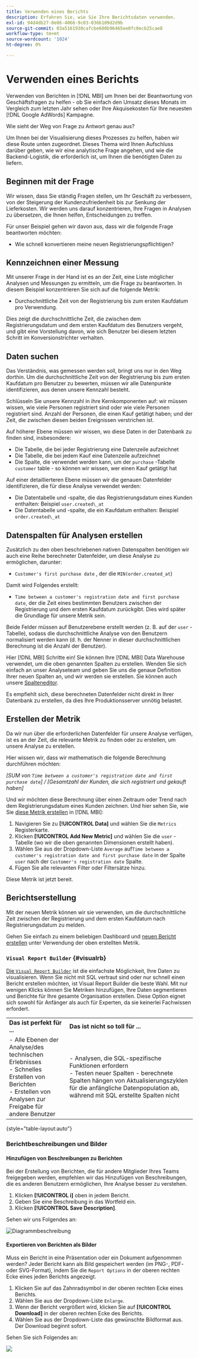 ```yaml
---
title: Verwenden eines Berichts
description: Erfahren Sie, wie Sie Ihre Berichtsdaten verwenden.
exl-id: 94d4db27-0e06-4066-9c03-036b109d2d9b
source-git-commit: 03a5161930cafcbe600b96465ee0fc0ecb25cae8
workflow-type: tm+mt
source-wordcount: '1024'
ht-degree: 0%

---
```


# Verwenden eines Berichts

Verwenden von Berichten in [!DNL MBI] um Ihnen bei der Beantwortung von Geschäftsfragen zu helfen - ob Sie einfach den Umsatz dieses Monats im Vergleich zum letzten Jahr sehen oder Ihre Akquisekosten für Ihre neuesten [!DNL Google AdWords] Kampagne.

Wie sieht der Weg von Frage zu Antwort genau aus?

Um Ihnen bei der Visualisierung dieses Prozesses zu helfen, haben wir diese Route unten zugeordnet. Dieses Thema wird Ihnen Aufschluss darüber geben, wie wir eine analytische Frage angehen, und wie die Backend-Logistik, die erforderlich ist, um Ihnen die benötigten Daten zu liefern.

## Beginnen mit der Frage

Wir wissen, dass Sie ständig Fragen stellen, um Ihr Geschäft zu verbessern, von der Steigerung der Kundenzufriedenheit bis zur Senkung der Lieferkosten. Wir werden uns darauf konzentrieren, Ihre Fragen in Analysen zu übersetzen, die Ihnen helfen, Entscheidungen zu treffen.

Für unser Beispiel gehen wir davon aus, dass wir die folgende Frage beantworten möchten:

* Wie schnell konvertieren meine neuen Registrierungspflichtigen?

## Kennzeichnen einer Messung

Mit unserer Frage in der Hand ist es an der Zeit, eine Liste möglicher Analysen und Messungen zu ermitteln, um die Frage zu beantworten. In diesem Beispiel konzentrieren Sie sich auf die folgende Metrik:

* Durchschnittliche Zeit von der Registrierung bis zum ersten Kaufdatum pro Verwendung.

Dies zeigt die durchschnittliche Zeit, die zwischen dem Registrierungsdatum und dem ersten Kaufdatum des Benutzers vergeht, und gibt eine Vorstellung davon, wie sich Benutzer bei diesem letzten Schritt im Konversionstrichter verhalten.

## Daten suchen

Das Verständnis, was gemessen werden soll, bringt uns nur in den Weg dorthin. Um die durchschnittliche Zeit von der Registrierung bis zum ersten Kaufdatum pro Benutzer zu bewerten, müssen wir alle Datenpunkte identifizieren, aus denen unsere Kennzahl besteht.

Schlüsseln Sie unsere Kennzahl in ihre Kernkomponenten auf: wir müssen wissen, wie viele Personen registriert sind oder wie viele Personen registriert sind. Anzahl der Personen, die einen Kauf getätigt haben; und der Zeit, die zwischen diesen beiden Ereignissen verstrichen ist.

Auf höherer Ebene müssen wir wissen, wo diese Daten in der Datenbank zu finden sind, insbesondere:

* Die Tabelle, die bei jeder Registrierung eine Datenzeile aufzeichnet
* Die Tabelle, die bei jedem Kauf eine Datenzeile aufzeichnet
* Die Spalte, die verwendet werden kann, um der `purchase` -Tabelle `customer` table - so können wir wissen, wer einen Kauf getätigt hat

Auf einer detaillierteren Ebene müssen wir die genauen Datenfelder identifizieren, die für diese Analyse verwendet werden:

* Die Datentabelle und -spalte, die das Registrierungsdatum eines Kunden enthalten: Beispiel `user.created\_at`
* Die Datentabelle und -spalte, die ein Kaufdatum enthalten: Beispiel `order.created\_at`

## Datenspalten für Analysen erstellen

Zusätzlich zu den oben beschriebenen nativen Datenspalten benötigen wir auch eine Reihe berechneter Datenfelder, um diese Analyse zu ermöglichen, darunter:

* `Customer's first purchase date` , der die `MIN(order.created_at`)

Damit wird Folgendes erstellt:

* `Time between a customer's registration date and first purchase date`, der die Zeit eines bestimmten Benutzers zwischen der Registrierung und dem ersten Kaufdatum zurückgibt. Dies wird später die Grundlage für unsere Metrik sein.

Beide Felder müssen auf Benutzerebene erstellt werden (z. B. auf der `user` -Tabelle), sodass die durchschnittliche Analyse von den Benutzern normalisiert werden kann (d. h. der Nenner in dieser durchschnittlichen Berechnung ist die Anzahl der Benutzer).

Hier [!DNL MBI] Schritte ein! Sie können Ihre [!DNL MBI] Data Warehouse verwendet, um die oben genannten Spalten zu erstellen. Wenden Sie sich einfach an unser Analyseteam und geben Sie uns die genaue Definition Ihrer neuen Spalten an, und wir werden sie erstellen. Sie können auch unsere [Spalteneditor](../../data-analyst/data-warehouse-mgr/creating-calculated-columns.md).

Es empfiehlt sich, diese berechneten Datenfelder nicht direkt in Ihrer Datenbank zu erstellen, da dies Ihre Produktionsserver unnötig belastet.

## Erstellen der Metrik

Da wir nun über die erforderlichen Datenfelder für unsere Analyse verfügen, ist es an der Zeit, die relevante Metrik zu finden oder zu erstellen, um unsere Analyse zu erstellen.

Hier wissen wir, dass wir mathematisch die folgende Berechnung durchführen möchten:


_[SUM von `Time between a customer's registration date and first purchase date`] / [Gesamtzahl der Kunden, die sich registriert und gekauft haben]_

Und wir möchten diese Berechnung über einen Zeitraum oder Trend nach dem Registrierungsdatum eines Kunden zeichnen. Und hier sehen Sie, wie Sie [diese Metrik erstellen](../../data-user/reports/ess-manage-data-metrics.md) in [!DNL MBI]:

1. Navigieren Sie zu **[!UICONTROL Data]** und wählen Sie die `Metrics` Registerkarte.
1. Klicken **[!UICONTROL Add New Metric]** und wählen Sie die `user` -Tabelle (wo wir die oben genannten Dimensionen erstellt haben).
1. Wählen Sie aus der Dropdown-Liste `Average` auf`Time between a customer's registration date and first purchase date` in der Spalte `user` nach der `Customer's registration date`  Spalte.
1. Fügen Sie alle relevanten Filter oder Filtersätze hinzu.

Diese Metrik ist jetzt bereit.

## Berichtserstellung

Mit der neuen Metrik können wir sie verwenden, um die durchschnittliche Zeit zwischen der Registrierung und dem ersten Kaufdatum nach Registrierungsdatum zu melden.

Gehen Sie einfach zu einem beliebigen Dashboard und [neuen Bericht erstellen](../../data-user/reports/ess-manage-data-metrics.md) unter Verwendung der oben erstellten Metrik.

### `Visual Report Builder` {#visualrb}

[Die `Visual Report Builder`](../../data-user/reports/ess-rpt-build-visual.md) ist die einfachste Möglichkeit, Ihre Daten zu visualisieren. Wenn Sie nicht mit SQL vertraut sind oder nur schnell einen Bericht erstellen möchten, ist Visual Report Builder die beste Wahl. Mit nur wenigen Klicks können Sie Metriken hinzufügen, Ihre Daten segmentieren und Berichte für Ihre gesamte Organisation erstellen. Diese Option eignet sich sowohl für Anfänger als auch für Experten, da sie keinerlei Fachwissen erfordert.

|  |  |
|--- |--- |
| **Das ist perfekt für ...** | **Das ist nicht so toll für ...** |
| - Alle Ebenen der Analyse/des technischen Erlebnisses<br>- Schnelles Erstellen von Berichten<br>- Erstellen von Analysen zur Freigabe für andere Benutzer | - Analysen, die SQL-spezifische Funktionen erfordern<br>- Testen neuer Spalten - berechnete Spalten hängen von Aktualisierungszyklen für die anfängliche Datenpopulation ab, während mit SQL erstellte Spalten nicht |

{style=&quot;table-layout:auto&quot;}

### Berichtbeschreibungen und Bilder

#### Hinzufügen von Beschreibungen zu Berichten

Bei der Erstellung von Berichten, die für andere Mitglieder Ihres Teams freigegeben werden, empfehlen wir das Hinzufügen von Beschreibungen, die es anderen Benutzern ermöglichen, Ihre Analyse besser zu verstehen.

1. Klicken **[!UICONTROL i]** oben in jedem Bericht.
1. Geben Sie eine Beschreibung in das Wortfeld ein.
1. Klicken **[!UICONTROL Save Description]**.

Sehen wir uns Folgendes an:

![Diagrammbeschreibung](../../assets/Chart_Description.gif)

#### Exportieren von Berichten als Bilder

Muss ein Bericht in eine Präsentation oder ein Dokument aufgenommen werden? Jeder Bericht kann als Bild gespeichert werden (im PNG-, PDF- oder SVG-Format), indem Sie die `Report Options` in der oberen rechten Ecke eines jeden Berichts angezeigt.

1. Klicken Sie auf das Zahnradsymbol in der oberen rechten Ecke eines Berichts.
1. Wählen Sie aus der Dropdown-Liste `Enlarge`.
1. Wenn der Bericht vergrößert wird, klicken Sie auf **[!UICONTROL Download]** in der oberen rechten Ecke des Berichts.
1. Wählen Sie aus der Dropdown-Liste das gewünschte Bildformat aus. Der Download beginnt sofort.

Sehen Sie sich Folgendes an:

![](../../assets/exp-rep-as-image.gif)

